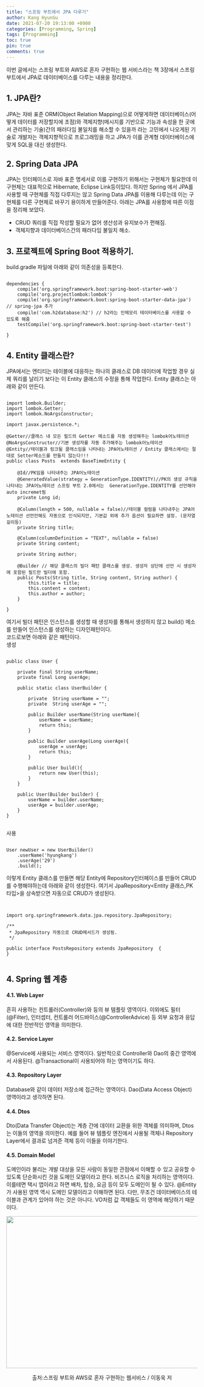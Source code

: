 ```yaml
---
title: "스프링 부트에서 JPA 다루기"
author: Kang HyunGu
date: 2021-07-20 19:13:00 +0900
categories: [Programming, Spring]
tags: [Programming]
toc: true
pin: true
comments: true
---
```


이번 글에서는 스프링 부트와 AWS로 혼자 구현하는 웹 서비스라는 책 3장에서 스프링 부트에서 JPA로 데이터베이스를 다루는 내용을 정리한다.

## 1. JPA란?
JPA는 자바 표준 ORM(Object Relation Mapping)으로 어떻게하면 데이터베이스(어떻게 데이터를 저장할지에 초점)와 객체지향(메시지를 기반으로 기능과 속성을 한 곳에서 관리하는 기술)간의 패러다임 불일치를 해소할 수 있을까 라는 고민에서 나오게된 기술로 개발자는 객체지향적으로 프로그래밍을 하고 JPA가 이를 관계형 데이터베이스에 맞게 SQL을 대신 생성한다.

## 2. Spring Data JPA
JPA는 인터페이스로 자바 표준 명세서로 이를 구현하기 위해서는 구현체가 필요한데 이 구현체는 대표적으로 Hibernate, Eclipse Link등이있다.
하지만 Spring 에서 JPA를 사용할 때 구현체를 직접 다루지는 않고 Spring Data JPA를 이용해 다루는데 이는 구현체를 다른 구현체로 바꾸기 용이하게 만들어준다.
아래는 JPA를 사용함에 따른 이점을 정리해 보았다.

- CRUD 쿼리를 직접 작성할 필요가 없어 생산성과 유지보수가 편해짐.
- 객체지향과 데이터베이스간의 패러다임 불일치 해소.

## 3. 프로젝트에 Spring Boot 적용하기.
build.gradle 파일에 아래와 같이 의존성을 등록한다.
<pre><code>
dependencies {
    compile('org.springframework.boot:spring-boot-starter-web')
    compile('org.projectlombok:lombok')
    compile('org.springframework.boot:spring-boot-starter-data-jpa') // spring-jpa 추가
    compile('com.h2database:h2') // h2라는 인메모리 테이터베이스를 사용할 수 있도록 해줌
    testCompile('org.springframework.boot:spring-boot-starter-test')

}
</code></pre>

## 4. Entity 클래스란?
JPA에서는 엔티티는 테이블에 대응하는 하나의 클래스로 DB 데이터에 작업할 경우 실제 쿼리를 날리기 보다는 이 Entity 클래스의 수정을 통해 작업한다.
Entity 클래스는 아래와 같이 만든다.

<pre><code>
import lombok.Builder;
import lombok.Getter;
import lombok.NoArgsConstructor;

import javax.persistence.*;

@Getter//클래스 내 모든 필드의 Getter 메소드를 자동 생성해주는 lombok어노테이션
@NoArgsConstructor//기본 생성자를 자동 추가해주는 lombok어노테이션
@Entity//테이블과 링크될 클래스임을 나타내는 JPA어노테이션 / Entity 클래스에서는 절대로 Setter메소드를 만들지 않는다!!!
public class Posts  extends BaseTimeEntity {

    @Id//PK임을 나타내주는 JPA어노테이션
    @GeneratedValue(strategy = GenerationType.IDENTITY)//PK의 생성 규칙을 나타내는 JPA어노테이션 스프링 부트 2.0에서는  GenerationType.IDENTITY를 선언해야 auto incremet됨
    private Long id;

    @Column(length = 500, nullable = false)//테이블 컬럼을 나타내주는 JPA어노테이션 선언안해도 자동으로 인식되지만, 기본값 외에 추가 옵션이 필요하면 설정. (문자열 길이등)
    private String title;

    @Column(columnDefinition = "TEXT", nullable = false)
    private String content;

    private String author;

    @Builder // 해당 클래스의 빌더 패턴 클래스를 생성. 생성자 상단에 선언 시 생성자에 포함된 필드만 빌더에 포함.
    public Posts(String title, String content, String author) {
        this.title = title;
        this.content = content;
        this.author = author;
    }

}
</code></pre>
여기서 빌더 패턴은 인스턴스를 생성할 때 생성자를 통해서 생성하지 않고 build() 메소를 만들어 인스턴스를 생성하는 디자인패턴이다.<br/>
코드로보면 아래와 같은 패턴이다.<br/>
생성
<pre><code>
public class User {

    private final String userName;
    private final Long userAge;

    public static class UserBuilder {

        private  String userName = "";
        private  String userAge = "";

        public Builder userName(String userName){
            userName = userName;
            return this;
        }

        public Builder userAge(Long userAge){
            userAge = userAge;
            return this;
        }

        public User build(){
            return new User(this);
        }
    }

    public User(Builder builder) {
        userName = builder.userName;
        userAge = builder.userAge;
    }
}

</code></pre>

사용
<pre><code>
User newUser = new UserBuilder()
    .userName('hyungkang')
    .userAge('29')
    .build();
</code></pre>

이렇게 Entity 클래스를 만들면 해당 Entity에 Repository인터페이스를 만들어 CRUD를 수행해야하는데 아래와 같이 생성한다.
여기서 JpaRepository<Entity 클래스,PK 타입>을 상속받으면 자동으로 CRUD가 생성된다.
<pre><code>

import org.springframework.data.jpa.repository.JpaRepository;

/**
 * JpaRepository<Entity Class,PK Type> 자동으로 CRUD메서드가 생성됨.
 */

public interface PostsRepository extends JpaRepository <Posts,Long> {
}

</code></pre>

## 4. Spring 웹 계층
#### 4.1. Web Layer

흔히 사용하는 컨트롤러(Controller)와 등의 뷰 템플릿 영역이다.
이외에도 필터(@Filter), 인터셉터, 컨트롤러 어드바이스(@ControllerAdvice) 등 외부 요청과 응답에 대한 전반적인 영역을 의미한다.

#### 4.2. Service Layer

@Service에 사용되는 서비스 영역이다.
일반적으로 Controller와 Dao의 중간 영역에서 사용된다.
@Transactional이 사용되어야 하는 영역이기도 하다.

#### 4.3. Repository Layer

Database와 같이 데이터 저장소에 접근하는 영역이다.
Dao(Data Access Object) 영역이라고 생각하면 된다.

#### 4.4. Dtos

Dto(Data Transfer Object)는 계층 간에 데이터 교환을 위한 객체를 의미하며, Dtos는 이들의 영역을 의미한다.
예를 들어 뷰 템플릿 엔진에서 사용될 객체나 Repository Layer에서 결과로 넘겨준 객체 등이 이들을 이야기한다.

#### 4.5. Domain Model

도메인이라 불리는 개발 대상을 모든 사람이 동일한 관점에서 이해할 수 있고 공유할 수 있도록 단순화시킨 것을 도메인 모델이라고 한다.
비즈니스 로직을 처리하는 영역이다.
이를테면 택시 앱이라고 하면 배차, 탑승, 요금 등이 모두 도메인이 될 수 있다.
@Entity가 사용된 영역 역시 도메인 모델이라고 이해하면 된다.
다만, 무조건 데이터베이스의 테이블과 관계가 있어야 하는 것은 아니다. VO처럼 값 객체들도 이 영역에 해당하기 때문이다.

<p align="left"> <img src="{{site.url}}/img/posts/Spring_2/SrpingLayer.png" width="600" height="400"></p>
<center>출처:스프링 부트와 AWS로 혼자 구현하는 웹서비스 / 이동욱 저 </center>
